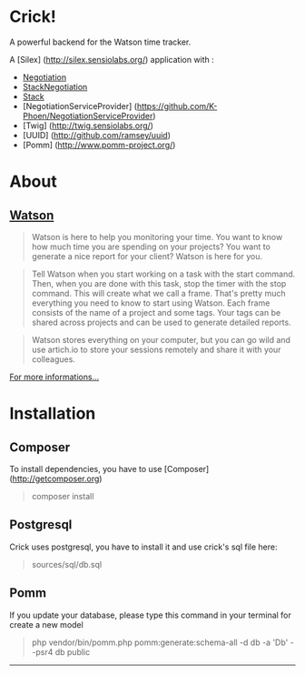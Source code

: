 # Crick!

A powerful backend for the Watson time tracker. 

A [Silex] (http://silex.sensiolabs.org/) application with :

* [Negotiation](https://github.com/willdurand/Negotiation)
* [StackNegotiation](https://github.com/willdurand/StackNegotiation)
* [Stack](http://stackphp.com)
* [NegotiationServiceProvider] (https://github.com/K-Phoen/NegotiationServiceProvider)
* [Twig] (http://twig.sensiolabs.org/)
* [UUID] (http://github.com/ramsey/uuid)
* [Pomm] (http://www.pomm-project.org/)

# About

## [Watson](https://github.com/TailorDev/Watson)

> Watson is here to help you monitoring your time. You want to know how much time you are spending on your projects? You want to generate a nice report for your client? Watson is here for you.

>Tell Watson when you start working on a task with the start command. Then, when you are done with this task, stop the timer with the stop command. This will create what we call a frame. That's pretty much everything you need to know to start using Watson.
Each frame consists of the name of a project and some tags. Your tags can be shared across projects and can be used to generate detailed reports.

>Watson stores everything on your computer, but you can go wild and use artich.io to store your sessions remotely and share it with your colleagues.

[For more informations...](https://github.com/TailorDev/Watson)

# Installation

## Composer

To install dependencies, you have to use [Composer] (http://getcomposer.org)

> composer install

## Postgresql

Crick uses postgresql, you have to install it and use crick's sql file here:

> sources/sql/db.sql

## Pomm

If you update your database, please type this command in your terminal for create a new model

> php vendor/bin/pomm.php pomm:generate:schema-all -d db -a 'Db' --psr4 db public


____

